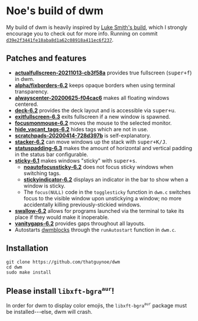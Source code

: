 # Noe's build of dwm

My build of dwm is heavily inspired by [Luke Smith's build](https://github.com/LukeSmithxyz/dwm), which I strongly encourage you to check out for more info. Running on commit [`d39e2f3441fe18aba8d1a62c08918a411ec6f237`](https://git.suckless.org/dwm/commit/d39e2f3441fe18aba8d1a62c08918a411ec6f237.html).

## Patches and features

* [**actualfullscreen-20211013-cb3f58a**](https://dwm.suckless.org/patches/actualfullscreen/dwm-actualfullscreen-20211013-cb3f58a.diff) provides true fullscreen (<kbd>super+f</kbd>) in dwm.
* [**alpha/fixborders-6.2**](https://dwm.suckless.org/patches/alpha/dwm-fixborders-6.2.diff) keeps opaque borders when using terminal transparency.
* [**alwayscenter-20200625-f04cac6**](https://dwm.suckless.org/patches/alwayscenter/dwm-alwayscenter-20200625-f04cac6.diff) makes all floating windows centered.
* [**deck-6.2**](https://dwm.suckless.org/patches/deck/dwm-deck-6.2.diff) provides the deck layout and is accessible via <kbd>super+u</kbd>.
* [**exitfullscreen-6.3**](https://github.com/LukeSmithxyz/dwm/pull/186/files) exits fullscreen if a new window is spawned.
* [**focusmonmouse-6.2**](https://dwm.suckless.org/patches/focusmonmouse/dwm-focusmonmouse-6.2.diff) moves the mouse to the selected monitor.
* [**hide_vacant_tags-6.2**](https://dwm.suckless.org/patches/hide_vacant_tags/dwm-hide_vacant_tags-6.2.diff) hides tags which are not in use.
* [**scratchpads-20200414-728d397b**](https://dwm.suckless.org/patches/scratchpads/dwm-scratchpads-20200414-728d397b.diff) is self-explanatory.
* [**stacker-6.2**](https://dwm.suckless.org/patches/stacker/dwm-stacker-6.2.diff) can move windows up the stack with <kbd>super+K/J</kbd>.
* [**statuspadding-6.3**](https://dwm.suckless.org/patches/statuspadding/dwm-statuspadding-6.3.diff) makes the amount of horizontal and vertical padding in the status bar configurable.
* [**sticky-6.1**](https://dwm.suckless.org/patches/sticky/dwm-sticky-6.1.diff) makes windows "sticky" with <kbd>super+s</kbd>.
    * [**noautofocussticky-6.2**](https://github.com/LukeSmithxyz/dwm/pull/181/files) does not focus sticky windows when switching tags.
    * [**stickyindicator-6.2**](https://dwm.suckless.org/patches/stickyindicator/dwm-stickyindicator-6.2.diff) displays an indicator in the bar to show when a window is sticky.
    * The `focus(NULL)` code in the `togglesticky` function in `dwm.c` switches focus to the visible window upon unstickying a window; no more accidentally killing previously-stickied windows.
* [**swallow-6.2**](https://dwm.suckless.org/patches/swallow/dwm-swallow-6.2.diff) allows for programs launched via the terminal to take its place if they would make it inoperable.
* [**vanitygaps-6.2**](https://dwm.suckless.org/patches/vanitygaps/dwm-vanitygaps-6.2.diff) provides gaps throughout all layouts.
* Autostarts [dwmblocks](http://github.com/thatguynoe/dwmblocks) through the `runAutostart` function in `dwm.c`.

## Installation

```
git clone https://github.com/thatguynoe/dwm
cd dwm
sudo make install
```

## Please install `libxft-bgra`<sup>`aur`</sup>!

In order for dwm to display color emojis, the `libxft-bgra`<sup>`aur`</sup> package must be installed---else, dwm will crash.
